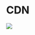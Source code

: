# CDN
[![](https://data.jsdelivr.com/v1/package/gh/acg-j/acg-j/badge)](https://www.jsdelivr.com/package/gh/acg-j/acg-j)

